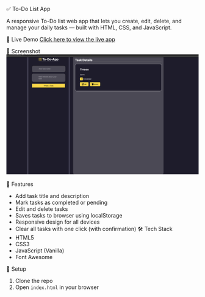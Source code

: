  ✅ To-Do List App

A responsive To-Do list web app that lets you create, edit, delete, and manage your daily tasks — built with HTML, CSS, and JavaScript.

 🚀 Live Demo
[Click here to view the live app](your-live-link-here)

 📸 Screenshot
![To-Do App Screenshot](Screenshot%202025-07-02%20at%2012.28.47.png)

🔧 Features
- Add task title and description
- Mark tasks as completed or pending
- Edit and delete tasks
- Saves tasks to browser using localStorage
- Responsive design for all devices
- Clear all tasks with one click (with confirmation)
 🛠️ Tech Stack
- HTML5
- CSS3
- JavaScript (Vanilla)
- Font Awesome

 📂 Setup
1. Clone the repo
2. Open `index.html` in your browser
